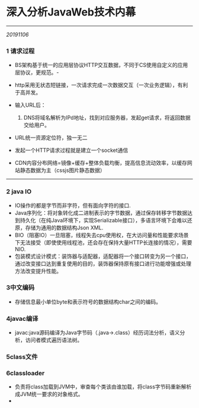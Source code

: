 # 深入分析JavaWeb技术内幕

---

*20191106*

### 1  请求过程

- BS架构基于统一的应用层协议HTTP交互数据，不同于CS使用自定义的应用层协议，更规范。- 
- http采用无状态短链接，一次请求完成一次数据交互（一次业务逻辑），有利于高并发。
- 输入URL后：
  1. DNS将域名解析为IPd地址，找到对应服务器，发起get请求，将返回数据交给用户。

- URL统一资源定位符，独一无二

- 发起一个HTTP请求过程就是建立一个socket通信

- CDN内容分布网络=镜像+缓存+整体负载均衡，提高信息流动效率，以缓存网站静态数据为主（cssjs图片静态数据）

---

### 2  java IO

- IO操作的都是字节而非字符，但有面向字符的接口.
- Java序列化：将对象转化成二进制表示的字节数据，通过保存转移字节数据达到持久化（在纯Java环境下，实现Serializable接口），多语言环境下会难以还原，存储为通用的数据结构Json XML.
- BIO（阻塞IO）一旦阻塞，线程失去cpu使用权，在大访问量和性能要求场景下无法接受（即使使用线程池，还会存在保持大量HTTP长连接的情况），需要NIO.
- 包装模式设计模式：装饰器与适配器，适配器将一个接口转变为另一个接口，通过改变接口达到重复使用的目的，装饰器保持原有接口进行功能增强或处理方法改变提升性能。

### 3中文编码

- 存储信息最小单位byte和表示符号的数据结构char之间的编码。

### 4javac编译

- javac:java源码编译为Java字节码（.java->.class）经历词法分析，语义分析，访问者模式遍历语法树。

### 5class文件

### 6classloader

- 负责将class加载到JVM中，审查每个类该由谁加载，将class字节码重新解析成JVM统一要求的对象格式。
- 






